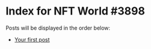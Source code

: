 # Index for NFT World #3898
Posts will be displayed in the order below:

- [Your first post](./001-first.md)

